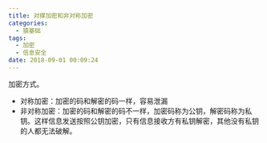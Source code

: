 ```yaml
---
title: 对撑加密和非对称加密
categories:
  - 猿基础
tags:
  - 加密
  - 信息安全
date: 2018-09-01 00:09:24
---
```


加密方式。

* 对称加密：加密的码和解密的码一样，容易泄漏
* 非对称加密：加密的码和解密的码不一样，加密码称为公钥，解密码称为私钥。这样信息发送按照公钥加密，只有信息接收方有私钥解密，其他没有私钥的人都无法破解。
